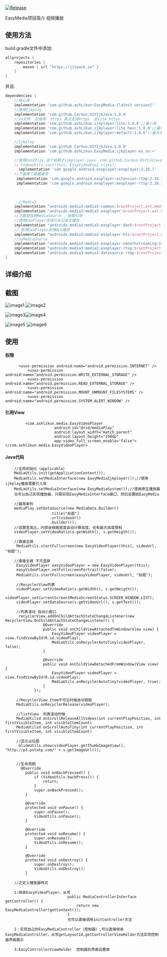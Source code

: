 [![Release](https://jitpack.io/v/ashLikun/EasyMedia.svg)](https://jitpack.io/#ashLikun/EasyMedia)

EasyMedia项目简介 视频播放

## 使用方法

build.gradle文件中添加:

```gradle
allprojects {
    repositories {
        maven { url "https://jitpack.io" }
    }
}
```

并且:

```gradle
dependencies {
    //核心库
    implementation 'com.github.ashLikun:EasyMedia:{latest version}'
    //使用Ijkplay
    implementation 'com.github.CarGuo:GSYIjkJava:1.0.0'
    //so文件  后缀带  https 表示支持https  如lite_https
    implementation 'com.github.ashLikun.ijkplayer:lite:1.0.0'//最小库
    implementation 'com.github.ashLikun.ijkplayer:lite_hevc:1.0.0'//最小库（带hevc）
    implementation 'com.github.ashLikun.ijkplayer:default:1.0.0'//最大库（支持格式多）

    //Ijkplay
    implementation 'com.github.CarGuo:GSYIjkJava:1.0.0'
    implementation 'com.github.ashLikun.EasyMedia:ijkplayer-ex_so:+'

    //使用Exo2Play,这个依赖于ijkplayer-java  com.github.CarGuo:GSYIjkJava:1.0.0
    // VideoUtils.init(this, EasyVideoExo2.class);
      implementation 'com.google.android.exoplayer:exoplayer:2.18.7'
    //下面两个根据需求
     implementation 'com.google.android.exoplayer:extension-rtmp:2.18.7'
     implementation 'com.google.android.exoplayer:exoplayer-rtsp:2.18.7'
     
     
     
      //Media3
    implementation "androidx.media3:media3-common:$rootProject.ext.media3"
    implementation "androidx.media3:media3-exoplayer:$rootProject.ext.media3"
    //下面是各种MediaSource ，按需引用
    //使用ExoPlayer支持行车记录仪播放
    implementation "androidx.media3:media3-exoplayer-dash:$rootProject.ext.media3"
    // 使用ExoPlayer支持HLS播放
    implementation "androidx.media3:media3-exoplayer-hls:$rootProject.ext.media3"
    //SsMediaSource
    implementation "androidx.media3:media3-exoplayer-smoothstreaming:$rootProject.ext.media3"
    implementation "androidx.media3:media3-exoplayer-rtsp:$rootProject.ext.media3"
    implementation "androidx.media3:media3-datasource-rtmp:$rootProject.ext.media3"
}
```

## 详细介绍

## 截图

![image1](photo/photo1.png) ![image2](photo/photo2.png)

![image3](photo/photo3.png)![image4](photo/photo4.png)

![image5](photo/photo5.png) ![image6](photo/photo6.png)

## 使用

#### 权限

          <uses-permission android:name="android.permission.INTERNET" />
              <uses-permission android:name="android.permission.WRITE_EXTERNAL_STORAGE" />
              <uses-permission android:name="android.permission.READ_EXTERNAL_STORAGE" />
              <uses-permission android:name="android.permission.MOUNT_UNMOUNT_FILESYSTEMS" />
              <uses-permission android:name="android.permission.SYSTEM_ALERT_WINDOW" />

#### 引用View

             <com.ashlikun.media.EasyVideoPlayer
                          android:id="@+id/mediaPlay"
                          android:layout_width="match_parent"
                          android:layout_height="250dp"
                          app:video_full_screen_enable="false"></com.ashlikun.media.EasyVideoPlayer>

#### Java代码

        //全局初始化（applicable）
        MediaUtils.init(getApplicationContext());
        MediaUtils.setMediaInterface(new EasyMediaIjkplayer());//使用ijkplay播放需要引入库
        MediaUtils.setMediaInterface(new EasyMediaSystem());//使用原生播放器
        也可以自己实现播放器，只需实现EasyMediaInterface接口，然后设置给EasyMedia

        //最简单的
        mediaPlay.setDataSource(new MediaData.Builder()
                        .title("标题")
                        .url(videoUrl)
                        .builder());
        //设置宽高比，内部会根据宽度自动计算高度，也有最大高度限制
        videoPlayer.setVideoRatio(s.getWidth(), s.getHeigth());

        //直接全屏
         MediaUtils.startFullscreen(new EasyVideoPlayer(this), videoUrl, "标题");

        //直接全屏 不可竖屏
         EasyVideoPlayer easyVideoPlayer = new EasyVideoPlayer(this);
         easyVideoPlayer.setFullscreenPortrait(false);
         MediaUtils.startFullscreen(easyVideoPlayer, videoUrl, "标题");

         //RecyclerView列表
         videoPlayer.setVideoRatio(s.getWidth(), s.getHeigth());
         videoPlayer.setCurrentScreen(MediaScreenStatus.SCREEN_WINDOW_LIST);
         videoPlayer.setDataSource(s.getVideoUrl(), s.getText());

         //列表滚动 自动小窗口
          recyclerView.addOnChildAttachStateChangeListener(new RecyclerView.OnChildAttachStateChangeListener() {
                     @Override
                     public void onChildViewAttachedToWindow(View view) {
                         EasyVideoPlayer videoPlayer = view.findViewById(R.id.videoPlay);
                         MediaUtils.onRecyclerAutoTiny(videoPlayer, false);
                     }

                     @Override
                     public void onChildViewDetachedFromWindow(View view) {
                         EasyVideoPlayer videoPlayer = view.findViewById(R.id.videoPlay);
                         MediaUtils.onRecyclerAutoTiny(videoPlayer, true);
                     }
                 });

         //RecyclerView Item不可见时候自动销毁
         MediaUtils.onRecyclerRelease(videoPlayer);

         //listView  列表滚动时候
         MediaUtilsd onScrollReleaseAllVideos(int currentPlayPosition, int firstVisibleItem, int visibleItemCount)
         MediaUtilsd onScrollAutoTiny(int currentPlayPosition, int firstVisibleItem, int visibleItemCount)

         //显示占位图
          GlideUtils.show(videoPlayer.getThumbImageView(), "http://p3.pstatp.com/" + s.getImageUrl());


         //生命周期
           @Override
             public void onBackPressed() {
                 if (VideoUtils.backPress()) {
                     return;
                 }
                 super.onBackPressed();
             }

             @Override
             protected void onPause() {
                 super.onPause();
                 VideoUtils.onPause();
             }

             @Override
             protected void onResume() {
                 super.onResume();
                 VideoUtils.onResume();
             }

             @Override
             protected void onDestroy() {
                 super.onDestroy();
                 VideoUtils.onDestroy();
             }

        //之定义播放器样式

        1:继承EasyVideoPlayer，从写
                                public MediaControllerInterface getController() {
                                    return new EasyMediaController(getContext());
                                }
                                也可以直接调用initController方法

        2：实现自己的EasyMediaController（控制器）,可以直接继承EasyMediaController，从写getLayoutId,getControllerViewHolder方法实现控制器界面展示

        3:EasyControllerViewHolder  控制器的界面设置类




